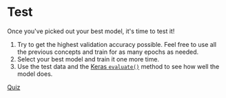 # Test

Once you've picked out your best model, it's time to test it!

1. Try to get the highest validation accuracy possible. Feel free to use all the previous concepts and train for as many epochs as needed.
2. Select your best model and train it one more time.
3. Use the test data and the [Keras `evaluate()`](https://keras.io/models/model/#evaluate) method to see how well the model does.

[Quiz](./Quiz_10_Testing_in_Keras/keras_Testing.md)
